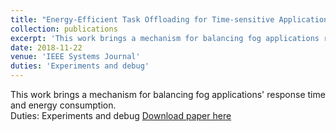 ```yaml
---
title: "Energy-Efficient Task Offloading for Time-sensitive Application in Fog Computing"
collection: publications
excerpt: 'This work brings a mechanism for balancing fog applications response time and energy consumption.'
date: 2018-11-22
venue: 'IEEE Systems Journal'
duties: 'Experiments and debug'
---
```

This work brings a mechanism for balancing fog applications' response time and energy consumption.<br/>
Duties: Experiments and debug
[Download paper here](https://ieeexplore.ieee.org/document/8543232)

